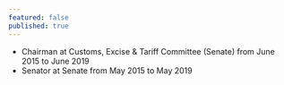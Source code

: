 ```yaml
---
featured: false
published: true
---
```

* Chairman at Customs, Excise & Tariff Committee (Senate) from June 2015 to June 2019
* Senator at Senate from May 2015 to May 2019

